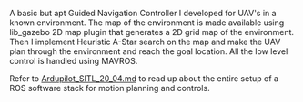 A basic but apt Guided Navigation Controller I developed for UAV's in a known environment. The map of the environment is made available using lib_gazebo 2D map plugin that generates a 2D grid map of the environment. Then I implement Heuristic A-Star search on the map and make the UAV plan through the environment and reach the goal location.
All the low level control is handled using MAVROS.

Refer to [Ardupilot_SITL_20_04.md](https://github.com/Swadine/ROS_Gazebo/blob/main/Ardupilot_SITL_20_04.md) to read up about the entire setup of a ROS software stack for motion planning and controls.
